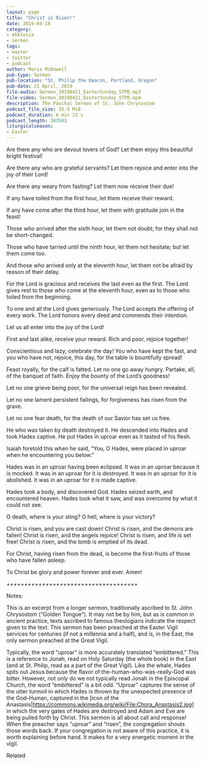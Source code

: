 ```yaml
---
layout: page
title: "Christ is Risen!"
date: 2019-04-18
category:
- ekklesia
- sermon
tags:
- easter
- twitter
- podcast
author: Maria McDowell
pub-type: Sermon
pub-location: "St. Philip the Deacon, Portland, Oregon"
pub-date: 21 April, 2019
file-audio: Sermon_20190421_EasterSunday_STPD.mp3
file-video: Sermon_20190421_EasterSunday_STPD.mp4
description: The Paschal Sermon of St. John Chrysostom
podcast_file_size: 15.9 MiB
podcast_duration: 6 min 23 s
podcast_length: 383503
liturgicalseason:
- Easter
---
```

Are there any who are devout lovers of God?
Let them enjoy this beautiful bright festival!

Are there any who are grateful servants?
Let them rejoice and enter into the joy of their Lord!

Are there any weary from fasting?
Let them now receive their due!

If any have toiled from the first hour,
let them receive their reward.

If any have come after the third hour,
let them with gratitude join in the feast!

Those who arrived after the sixth hour,
let them not doubt; for they shall not be short-changed.

Those who have tarried until the ninth hour,
let them not hesitate; but let them come too.

And those who arrived only at the eleventh hour,
let them not be afraid by reason of their delay.

For the Lord is gracious and receives the last even as the first.
The Lord gives rest to those who come at the eleventh hour,
even as to those who toiled from the beginning.

To one and all the Lord gives generously.
The Lord accepts the offering of every work.
The Lord honors every deed and commends their intention.

Let us all enter into the joy of the Lord!

First and last alike, receive your reward.
Rich and poor, rejoice together!

Conscientious and lazy, celebrate the day!
You who have kept the fast, and you who have not,
rejoice, this day, for the table is bountifully spread!

Feast royally, for the calf is fatted.
Let no one go away hungry.
Partake, all, of the banquet of faith.
Enjoy the bounty of the Lord’s goodness!

Let no one grieve being poor,
for the universal reign has been revealed.

Let no one lament persistent failings,
for forgiveness has risen from the grave.

Let no one fear death,
for the death of our Savior has set us free.

He who was taken by death destroyed it.
He descended into Hades and took Hades captive.
He put Hades in uproar even as it tasted of his flesh.

Isaiah foretold this when he said,
“You, O Hades, were placed in uproar when he encountering you below.”

Hades was in an uproar having been eclipsed.
It was in an uproar because it is mocked.
It was in an uproar for it is destroyed.
It was in an uproar for it is abolished.
It was in an uproar for it is made captive.

Hades took a body, and discovered God.
Hades seized earth, and encountered heaven.
Hades took what it saw, and was overcome by what it could not see.

O death, where is your sting?
O hell, where is your victory?

Christ is risen, and you are cast down!
Christ is risen, and the demons are fallen!
Christ is risen, and the angels rejoice!
Christ is risen, and life is set free!
Christ is risen, and the tomb is emptied of its dead.

For Christ, having risen from the dead,
is become the first-fruits of those who have fallen asleep.

To Christ be glory and power forever and ever. Amen!

+++++++++++++++++++++++++++++++++++++

Notes:

This is an excerpt from a longer sermon, traditionally ascribed to St. John Chrysostom (“Golden Tongue”). It may not be by him, but as is common in ancient practice, texts ascribed to famous theologians indicate the respect given to the text. This sermon has been preached at the Easter Vigil services for centuries (if not a millennia and a half), and is, in the East, the only sermon preached at the Great Vigil.

Typically, the word “uproar” is more accurately translated “embittered.” This is a reference to Jonah, read on Holy Saturday (the whole book) in the East (and at St. Philip, read as a part of the Great Vigil). Like the whale, Hades spits out Jesus because the flavor of the-human-who-was-really-God was bitter. However, not only do we not typically read Jonah in the Episcopal Church, the word “embittered” is a bit odd. “Uproar” captures the sense of the utter turmoil in which Hades is thrown by the unexpected presence of the God-Human, captured in the [icon of the Anastasis|https://commons.wikimedia.org/wiki/File:Chora_Anastasis2.jpg] in which the very gates of Hades are destroyed and Adam and Eve are being pulled forth by Christ. This sermon is all about call and response! When the preacher says “uproar” and “risen”, the congregation shouts those words back. If your congregation is not aware of this practice, it is worth explaining before hand. It makes for a very energetic moment in the vigil.

Related

